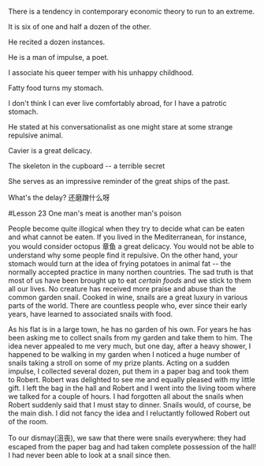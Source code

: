 There is a tendency in contemporary economic theory to run to an extreme.

It is six of one and half a dozen of the other.

He recited a dozen instances.

He is a man of impulse, a poet.

I associate his queer temper with his unhappy childhood.

Fatty food turns my stomach.

I don't think I can ever live comfortably abroad, for I have a patrotic stomach.

He stated at his conversationalist as one might stare at some strange repulsive animal.

Cavier is a great delicacy.

The skeleton in the cupboard -- a terrible secret

She serves as an impressive reminder of the great ships of the past.

What's the delay? 还磨蹭什么呀

#Lesson 23 One man's meat is another man's poison

People become quite illogical when they try to decide what can be eaten and what cannot be eaten. If you lived in the Mediterranean, for instance, you would consider octopus 章鱼 a great delicacy. You would not be able to understand why some people find it repulsive. On the other hand, your stomach would turn at the idea of frying potatoes in animal fat -- the normally accepted practice in many northen countries. The sad truth is that most of us have been brought up to eat *certain foods* and we stick to them all our lives. No creature has received more praise and abuse than the common garden snail. Cooked in wine, snails are a great luxury in various parts of the world. There are countless people who, ever since their early years, have learned to associated snails with food.

As his flat is in a large town, he has no garden of his own. For years he has been asking me to collect snails from my garden and take them to him. The idea never appealed to me very much, but one day, after a heavy shower, I happened to be walking in my garden when I noticed a huge number of snails taking a stroll on some of my prize plants. Acting on a sudden impulse, I collected several dozen, put them in a paper bag and took them to Robert. Robert was delighted to see me and equally pleased with my little gift. I left the bag in the hall and Robert and I went into the living toom where we talked for a couple of hours. I had forgotten all about the snails when Robert suddenly said that I must stay to dinner. Snails would, of course, be the main dish. I did not fancy the idea and I reluctantly followed Robert out of the room.

To our dismay(沮丧), we saw that there were snails everywhere: they had escaped from the paper bag and had taken complete possession of the hall! I had never been able to look at a snail since then.